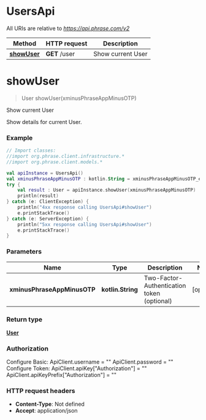 # UsersApi

All URIs are relative to *https://api.phrase.com/v2*

Method | HTTP request | Description
------------- | ------------- | -------------
[**showUser**](UsersApi.md#showUser) | **GET** /user | Show current User


<a name="showUser"></a>
# **showUser**
> User showUser(xminusPhraseAppMinusOTP)

Show current User

Show details for current User.

### Example
```kotlin
// Import classes:
//import org.phrase.client.infrastructure.*
//import org.phrase.client.models.*

val apiInstance = UsersApi()
val xminusPhraseAppMinusOTP : kotlin.String = xminusPhraseAppMinusOTP_example // kotlin.String | Two-Factor-Authentication token (optional)
try {
    val result : User = apiInstance.showUser(xminusPhraseAppMinusOTP)
    println(result)
} catch (e: ClientException) {
    println("4xx response calling UsersApi#showUser")
    e.printStackTrace()
} catch (e: ServerException) {
    println("5xx response calling UsersApi#showUser")
    e.printStackTrace()
}
```

### Parameters

Name | Type | Description  | Notes
------------- | ------------- | ------------- | -------------
 **xminusPhraseAppMinusOTP** | **kotlin.String**| Two-Factor-Authentication token (optional) | [optional]

### Return type

[**User**](User.md)

### Authorization


Configure Basic:
    ApiClient.username = ""
    ApiClient.password = ""
Configure Token:
    ApiClient.apiKey["Authorization"] = ""
    ApiClient.apiKeyPrefix["Authorization"] = ""

### HTTP request headers

 - **Content-Type**: Not defined
 - **Accept**: application/json


